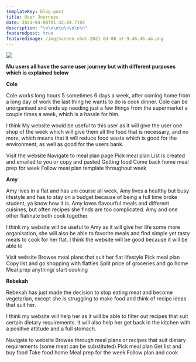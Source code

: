 ```yaml
---
templateKey: blog-post
title: User Journeys
date: 2021-04-08T01:42:04.719Z
description: "\n\n\n\n\n\n\n\n"
featuredpost: true
featuredimage: /img/screen-shot-2021-04-08-at-9.46.46-am.png
---
```

![](/img/screen-shot-2021-04-08-at-9.46.46-am.png)

**Mu users all have the same user journey but with different purposes which is explained below** 

**Cole**


Cole works long hours 5 sometimes 6 days a week, after coming home from a long day of work the last thing he wants to do is cook dinner. Cole can be unorganised and ends up needing just a few things from the supermarket a couple times a week, which is a hassle for him.

I think My website would be useful to this user as it will give the user one shop of the week which will give them all the food that is necessary, and no more, which means that it will reduce food waste which is good for the environment, as well as good for the users bank.

Visit the website
Navigate to meal plan page
Pick meal plan
List is created and emailed to you or copy and pasted
Getting food 
Come back home meal prep for week
Follow meal plan template throughout week

**Amy**


 Amy lives in a flat and has uni course all week, Amy lives a healthy but busy lifestyle and has to stay on a budget because of being a full time broke student, ya know how it is. Amy loves flavourful meals and different cuisines, but often recipes she finds are too complicated. Amy and one other flatmate both cook together. 

I think my website will be useful to Amy as it will give her life some more organisation, she will also be able to favorite meals and find simple yet tasty meals to cook for her flat. I think the website will be good because it will be able to 

Visit website
Browse meal plans that suit her flat lifestyle
Pick meal plan
Copy list and go shopping with flatties
Split price of groceries and go home
Meal prep anything/ start cooking

**Rebekah**


Rebekah has just made the decision to stop eating meat and become vegetarian, except she is struggling to make food and think of recipe ideas that suit her. 

I think my website will help her as it will be able to filter out recipes that suit certain dietary requirements. It will also help her get back in the kitchen with a positive attitude and a full stomach.

Navigate to website
Browse through meal plans or recipes that suit dietary requirements (some meat can be substituted) 
Pick meal plan
Get list and buy food
Take food home
Meal prep for the week
Follow plan and cook